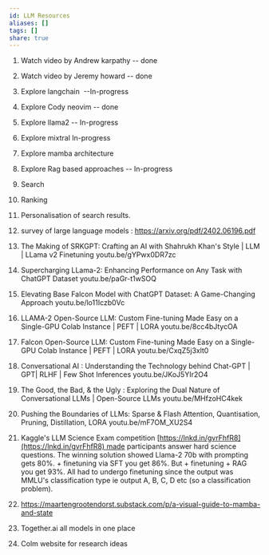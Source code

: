 ```yaml
---
id: LLM Resources
aliases: []
tags: []
share: true
---
```

1. Watch video by Andrew karpathy -- done  
2. Watch video by Jeremy howard  -- done
3. Explore langchain   --In-progress
4. Explore Cody neovim  -- done
5. Explore llama2  -- In-progress
6. Explore mixtral  In-progress
7. Explore mamba architecture  
8. Explore Rag based approaches -- In-progress 
9. Search  
10. Ranking  
11. Personalisation of search results.  
12. survey of large language models : https://arxiv.org/pdf/2402.06196.pdf
13. The Making of SRKGPT: Crafting an AI with Shahrukh Khan's Style | LLM | LLama v2 Finetuning youtu.be/gYPwx0DR7zc 
14. Supercharging LLama-2: Enhancing Performance on Any Task with ChatGPT Dataset youtu.be/paGr-t1wSOQ
15. Elevating Base Falcon Model with ChatGPT Dataset: A Game-Changing Approach youtu.be/lo11Iczb0Vc
17. LLAMA-2 Open-Source LLM: Custom Fine-tuning Made Easy on a Single-GPU Colab Instance | PEFT | LORA youtu.be/8cc4bJtycOA
18. Falcon Open-Source LLM: Custom Fine-tuning Made Easy on a Single-GPU Colab Instance | PEFT | LORA youtu.be/CxqZ5j3xlt0
19. Conversational AI : Understanding the Technology behind Chat-GPT | GPT| RLHF | Few Shot Inferences youtu.be/JKoJ5YIr2O4
20.  The Good, the Bad, & the Ugly : Exploring the Dual Nature of Conversational LLMs | Open-Source LLMs youtu.be/MHfzoHC4kek
21. Pushing the Boundaries of LLMs: Sparse & Flash Attention, Quantisation, Pruning, Distillation, LORA youtu.be/mF7OM_XU2S4
  
21. Kaggle's LLM Science Exam competition [https://lnkd.in/gvrFhfR8](https://lnkd.in/gvrFhfR8) made participants answer hard science questions. The winning solution showed Llama-2 70b with prompting gets 80%. + finetuning via SFT you get 86%. But + finetuning + RAG you get 93%. All had to undergo finetuning since the output was MMLU's classification type ie output A, B, C, D etc (so a classification problem).  
22. https://maartengrootendorst.substack.com/p/a-visual-guide-to-mamba-and-state
  
1. Together.ai all models in one place  
2. Colm website for research ideas
